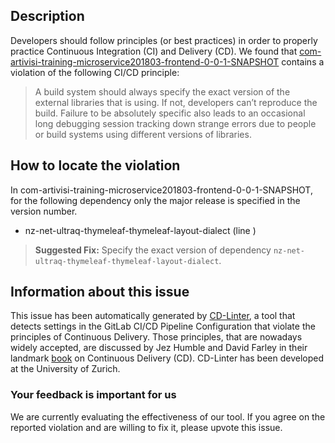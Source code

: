 
## Description
Developers should follow principles (or best practices) in order to properly practice Continuous Integration (CI) and Delivery (CD).
We found that [com-artivisi-training-microservice201803-frontend-0-0-1-SNAPSHOT](https://gitlab.com/training-microservices-2018-03/frontend/blob/master/.gitlab-ci.yml) contains a violation of the following CI/CD principle:

> A build system should always specify the exact version of the external libraries that is using.
If not, developers can’t reproduce the build. Failure to be absolutely specific also leads to an occasional long debugging session tracking down strange errors due to people or build systems using different versions of libraries.

## How to locate the violation

In com-artivisi-training-microservice201803-frontend-0-0-1-SNAPSHOT, for the following dependency only the major release is specified in the version number.

* nz-net-ultraq-thymeleaf-thymeleaf-layout-dialect (line )

> **Suggested Fix:** Specify the exact version of dependency `nz-net-ultraq-thymeleaf-thymeleaf-layout-dialect`.

## Information about this issue

This issue has been automatically generated by [CD-Linter](https://gitlab.com/Jancso/configuration-analytics), a tool that detects settings in the GitLab CI/CD Pipeline Configuration that violate the principles of Continuous Delivery. Those principles, that are nowadays widely accepted, are discussed by Jez Humble and David Farley in their landmark [book](https://www.oreilly.com/library/view/continuous-delivery-reliable/9780321670250/) on Continuous Delivery (CD). CD-Linter has been developed at the University of Zurich.

### Your feedback is important for us
We are currently evaluating the effectiveness of our tool. If you agree on the reported violation and are willing to fix it, please upvote this issue.